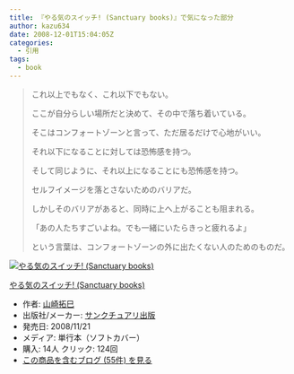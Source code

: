 ```yaml
---
title: 『やる気のスイッチ! (Sanctuary books)』で気になった部分
author: kazu634
date: 2008-12-01T15:04:05Z
categories:
  - 引用
tags:
  - book
---
```

<div class="section">
<blockquote>
<p>
      これ以上でもなく、これ以下でもない。
</p>

<p>
      ここが自分らしい場所だと決めて、その中で落ち着いている。
</p>

<p>
      そこはコンフォートゾーンと言って、ただ居るだけで心地がいい。
</p>

<p>
      それ以下になることに対しては恐怖感を持つ。
</p>

<p>
      そして同じように、それ以上になることにも恐怖感を持つ。
</p>

<p>
      セルフイメージを落とさないためのバリアだ。
</p>

<p>
      しかしそのバリアがあると、同時に上へ上がることも阻まれる。
</p>

<p>
      「あの人たちすごいよね。でも一緒にいたらきっと疲れるよ」
</p>

<p>
      という言葉は、コンフォートゾーンの外に出たくない人のためのものだ。
</p>
</blockquote>

<div class="hatena-asin-detail">
<a href="http://www.amazon.co.jp/dp/4861139260/?tag=hatena_st1-22&ascsubtag=d-7ibv" onclick="__gaTracker('send', 'event', 'outbound-article', 'http://www.amazon.co.jp/dp/4861139260/?tag=hatena_st1-22&ascsubtag=d-7ibv', '');"><img src="https://images-na.ssl-images-amazon.com/images/I/41dCl%2BK7z0L._SL160_.jpg" class="hatena-asin-detail-image" alt="やる気のスイッチ! (Sanctuary books)" title="やる気のスイッチ! (Sanctuary books)" /></a></p>

<div class="hatena-asin-detail-info">
<p class="hatena-asin-detail-title">
<a href="http://www.amazon.co.jp/dp/4861139260/?tag=hatena_st1-22&ascsubtag=d-7ibv" onclick="__gaTracker('send', 'event', 'outbound-article', 'http://www.amazon.co.jp/dp/4861139260/?tag=hatena_st1-22&ascsubtag=d-7ibv', 'やる気のスイッチ! (Sanctuary books)');">やる気のスイッチ! (Sanctuary books)</a>
</p>

<ul>
<li>
<span class="hatena-asin-detail-label">作者:</span> <a href="http://d.hatena.ne.jp/keyword/%BB%B3%BA%EA%C2%F3%CC%A6" onclick="__gaTracker('send', 'event', 'outbound-article', 'http://d.hatena.ne.jp/keyword/%BB%B3%BA%EA%C2%F3%CC%A6', '山崎拓巳');" class="keyword">山崎拓巳</a>
</li>
<li>
<span class="hatena-asin-detail-label">出版社/メーカー:</span> <a href="http://d.hatena.ne.jp/keyword/%A5%B5%A5%F3%A5%AF%A5%C1%A5%E5%A5%A2%A5%EA%BD%D0%C8%C7" onclick="__gaTracker('send', 'event', 'outbound-article', 'http://d.hatena.ne.jp/keyword/%A5%B5%A5%F3%A5%AF%A5%C1%A5%E5%A5%A2%A5%EA%BD%D0%C8%C7', 'サンクチュアリ出版');" class="keyword">サンクチュアリ出版</a>
</li>
<li>
<span class="hatena-asin-detail-label">発売日:</span> 2008/11/21
</li>
<li>
<span class="hatena-asin-detail-label">メディア:</span> 単行本（ソフトカバー）
</li>
<li>
<span class="hatena-asin-detail-label">購入</span>: 14人 <span class="hatena-asin-detail-label">クリック</span>: 124回
</li>
<li>
<a href="http://d.hatena.ne.jp/asin/4861139260" onclick="__gaTracker('send', 'event', 'outbound-article', 'http://d.hatena.ne.jp/asin/4861139260', 'この商品を含むブログ (55件) を見る');" target="_blank">この商品を含むブログ (55件) を見る</a>
</li>
</ul>
</div>

<div class="hatena-asin-detail-foot">
</div>
</div>
</div>
